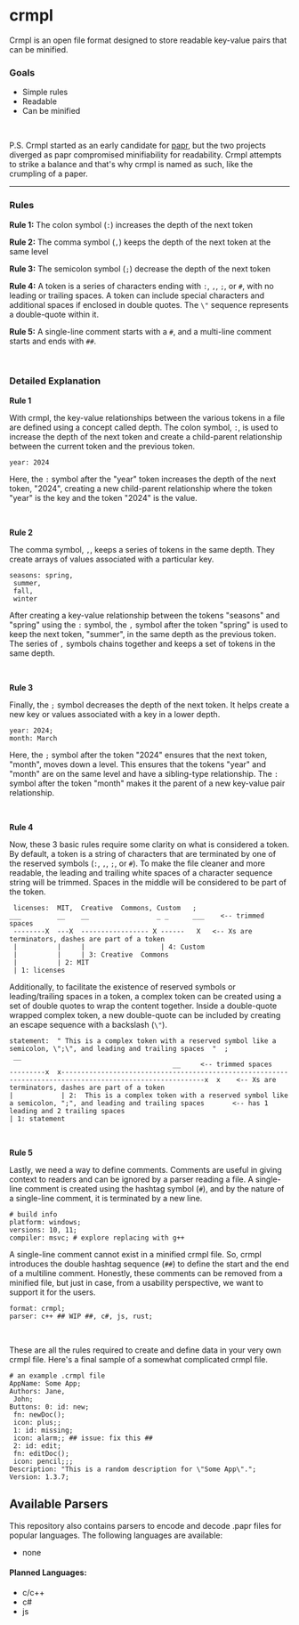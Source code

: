 # crmpl
Crmpl is an open file format designed to store readable key-value pairs that can be minified.

### Goals
- Simple rules
- Readable
- Can be minified

<br />

P.S. Crmpl started as an early candidate for [papr](https://github.com/hibzzgames/papr), but the two projects diverged as papr compromised minifiability for readability. Crmpl attempts to strike a balance and that's why crmpl is named as such, like the crumpling of a paper.

---

### Rules
**Rule 1:** The colon symbol (`:`) increases the depth of the next token

**Rule 2:** The comma symbol (`,`) keeps the depth of the next token at the same level

**Rule 3:** The semicolon symbol (`;`) decrease the depth of the next token

**Rule 4:** A token is a series of characters ending with `:`, `,`, `;`, or `#`, with no leading or trailing spaces. A token can include special characters and additional spaces if enclosed in double quotes. The `\"` sequence represents a double-quote within it.

**Rule 5:** A single-line comment starts with a `#`, and a multi-line comment starts and ends with `##`.

<br />

### Detailed Explanation
**Rule 1**

With crmpl, the key-value relationships between the various tokens in a file are defined using a concept called depth. The colon symbol, `:`, is used to increase the depth of the next token and create a child-parent relationship between the current token and the previous token.

```
year: 2024
```

Here, the `:` symbol after the "year" token increases the depth of the next token, "2024", creating a new child-parent relationship where the token "year" is the key and the token "2024" is the value.

<br />

**Rule 2**

The comma symbol, `,`, keeps a series of tokens in the same depth. They create arrays of values associated with a particular key.

```
seasons: spring,
 summer,
 fall,
 winter
```

After creating a key-value relationship between the tokens "seasons" and "spring" using the `:` symbol, the `,` symbol after the token "spring" is used to keep the next token, "summer", in the same depth as the previous token. The series of `,` symbols chains together and keeps a set of tokens in the same depth.

<br />

**Rule 3**

Finally, the `;` symbol decreases the depth of the next token. It helps create a new key or values associated with a key in a lower depth.

```
year: 2024;
month: March
```

Here, the `;` symbol after the token "2024" ensures that the next token, "month", moves down a level. This ensures that the tokens "year" and "month" are on the same level and have a sibling-type relationship. The `:` symbol after the token "month" makes it the parent of a new key-value pair relationship.

<br />

**Rule 4**

Now, these 3 basic rules require some clarity on what is considered a token. By default, a token is a string of characters that are terminated by one of the reserved symbols (`:`, `,`, `;`, or `#`). To make the file cleaner and more readable, the leading and trailing white spaces of a character sequence string will be trimmed. Spaces in the middle will be considered to be part of the token.

```
 licenses:  MIT,  Creative  Commons, Custom   ;
___         __    __                 _ _      ___    <-- trimmed spaces
 --------X  ---X  ----------------- X ------   X   <-- Xs are terminators, dashes are part of a token
 |          |     |                   | 4: Custom
 |          |     | 3: Creative  Commons
 |          | 2: MIT
 | 1: licenses
```

Additionally, to facilitate the existence of reserved symbols or leading/trailing spaces in a token, a complex token can be created using a set of double quotes to wrap the content together. Inside a double-quote wrapped complex token, a new double-quote can be included by creating an escape sequence with a backslash (`\"`).

```
statement:  " This is a complex token with a reserved symbol like a semicolon, \";\", and leading and trailing spaces  "  ;
 __                                                                                                            __     <-- trimmed spaces
---------x  x----------------------------------------------------------------------------------------------------------x  x    <-- Xs are terminators, dashes are part of a token
|            | 2:  This is a complex token with a reserved symbol like a semicolon, ";", and leading and trailing spaces       <-- has 1 leading and 2 trailing spaces
| 1: statement
```

<br />

**Rule 5**

Lastly, we need a way to define comments. Comments are useful in giving context to readers and can be ignored by a parser reading a file. A single-line comment is created using the hashtag symbol (`#`), and by the nature of a single-line comment, it is terminated by a new line.

```
# build info
platform: windows;
versions: 10, 11;
compiler: msvc; # explore replacing with g++ 
```

A single-line comment cannot exist in a minified crmpl file. So, crmpl introduces the double hashtag sequence (`##`) to define the start and the end of a multiline comment. Honestly, these comments can be removed from a minified file, but just in case, from a usability perspective, we want to support it for the users.

```
format: crmpl;
parser: c++ ## WIP ##, c#, js, rust;
```

<br />

These are all the rules required to create and define data in your very own crmpl file. Here's a final sample of a somewhat complicated crmpl file.

```
# an example .crmpl file
AppName: Some App;
Authors: Jane,
 John;
Buttons: 0: id: new;
 fn: newDoc();
 icon: plus;;
 1: id: missing;
 icon: alarm;; ## issue: fix this ##
 2: id: edit;
 fn: editDoc();
 icon: pencil;;;
Description: "This is a random description for \"Some App\".";
Version: 1.3.7;
```


## Available Parsers
This repository also contains parsers to encode and decode .papr files for popular languages. The following languages are available:

- none

#### Planned Languages:
- c/c++
- c#
- js
